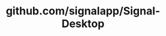 ---
layout: post
title: github.com/signalapp/Signal-Desktop
categories: link
tags: [انگلیسی, برنامه‌نویسی]
---